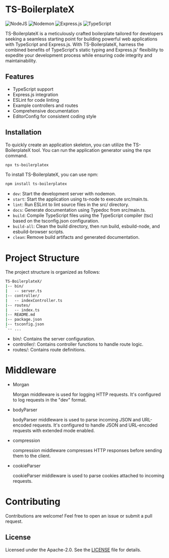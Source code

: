 # TS-BoilerplateX

![NodeJS](https://img.shields.io/badge/node.js-6DA55F?style=for-the-badge&logo=node.js&logoColor=white) ![Nodemon](https://img.shields.io/badge/NODEMON-%23323330.svg?style=for-the-badge&logo=nodemon&logoColor=%BBDEAD) ![Express.js](https://img.shields.io/badge/express.js-%23404d59.svg?style=for-the-badge&logo=express&logoColor=%2361DAFB) ![TypeScript](https://img.shields.io/badge/typescript-%23007ACC.svg?style=for-the-badge&logo=typescript&logoColor=white)

TS-BoilerplateX is a meticulously crafted boilerplate tailored for developers seeking a seamless starting point for building powerful web applications with TypeScript and Express.js. With TS-BoilerplateX, harness the combined benefits of TypeScript's static typing and Express.js' flexibility to expedite your development process while ensuring code integrity and maintainability.

## Features

- TypeScript support
- Express.js integration
- ESLint for code linting
- Example controllers and routes
- Comprehensive documentation
- EditorConfig for consistent coding style

## Installation

To quickly create an application skeleton, you can utilize the TS-BoilerplateX tool. You can run the application generator using the npx command.

```bash
npx ts-boilerplatex

```

To install TS-BoilerplateX, you can use npm:

```bash
npm install ts-boilerplatex

```

- `dev`: Start the development server with nodemon.
- `start`: Start the application using ts-node to execute src/main.ts.
- `lint`: Run ESLint to lint source files in the src/ directory.
- `docs`: Generate documentation using Typedoc from src/main.ts.
- `build`: Compile TypeScript files using the TypeScript compiler (tsc) based on the tsconfig.json configuration.
- `build-all`: Clean the build directory, then run build, esbuild-node, and esbuild-browser scripts.
- `clean`: Remove build artifacts and generated documentation.

# Project Structure

The project structure is organized as follows:

```bash
TS-BoilerplateX/
|-- bin/
|   -- server.ts
|-- controller/
|   -- indexController.ts
|-- routes/
|   -- index.ts
|-- README.md
|-- package.json
|-- tsconfig.json
`-- ...
```

- bin/: Contains the server configuration.
- controller/: Contains controller functions to handle route logic.
- routes/: Contains route definitions.

# Middleware

- Morgan

  Morgan middleware is used for logging HTTP requests. It's configured to log requests in the "dev" format.

- bodyParser

  bodyParser middleware is used to parse incoming JSON and URL-encoded requests. It's configured to handle JSON and URL-encoded requests with extended mode enabled.

- compression

  compression middleware compresses HTTP responses before sending them to the client.

- cookieParser

  cookieParser middleware is used to parse cookies attached to incoming requests.

# Contributing

Contributions are welcome! Feel free to open an issue or submit a pull request.

## License

Licensed under the Apache-2.0. See the [LICENSE](https://github.com/eldhopaulose/TS-BoilerplateX/blob/main/LICENSE) file for details.
